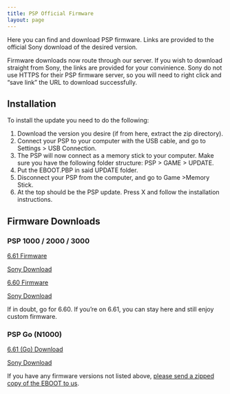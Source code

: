 ```yaml
---
title: PSP Official Firmware
layout: page
---
```


Here you can find and download PSP firmware. Links are provided to the official Sony download of the desired version.

Firmware downloads now route through our server. If you wish to download straight from Sony, the links are provided for your convinience. Sony do not use HTTPS for their PSP firmware server, so you will need to right click and “save link” the URL to download successfully.

## Installation

To install the update you need to do the following:

1. Download the version you desire (if from here, extract the zip directory).
2. Connect your PSP to your computer with the USB cable, and go to Settings > USB Connection.
3. The PSP will now connect as a memory stick to your computer. Make sure you have the following folder structure: PSP > GAME > UPDATE.
4. Put the EBOOT.PBP in said UPDATE folder.
5. Disconnect your PSP from the computer, and go to Game >Memory Stick.
6. At the top should be the PSP update. Press X and follow the installation instructions.

## Firmware Downloads

### PSP 1000 / 2000 / 3000

<div class="container text-center">
	<div class="row align-items-start">
		<div class="col">
            <div>
				<p class="rt-button"><a href="https://revive.today/wp-content/uploads/2016/08/PSP-Update-661.zip">6.61 Firmware</a></p>
			</div>
            <p><a href="http://du01.psp.update.playstation.org/update/psp/image/us/2014_1212_6be8878f475ac5b1a499b95ab2f7d301/EBOOT.PBP">Sony Download</a></p>
        </div>
        <div class="col">
            <div>
				<p class="rt-button"><a href="https://revive.today/wp-content/uploads/2016/08/PSP-Update-660.zip">6.60 Firmware</a></p>
			</div>
            <p><a href="http://du01.psp.update.playstation.org/update/psp/image/us/2011_0810_2ca64d59dcf48f45fb99b400a586b395/EBOOT.PBP">Sony Download</a></p>
        </div>
    </div>
</div>

If in doubt, go for 6.60. If you’re on 6.61, you can stay here and still enjoy custom firmware.

### PSP Go (N1000)

<div class="container text-center">
	<div class="row align-items-start">
		<div class="col">
            <div>
				<p class="rt-button"><a href="https://revive.today/wp-content/uploads/2016/08/PSP-Go-Update-661-1.zip">6.61 (Go) Download</a></p>
			</div>
            <p><a href="http://du01.psp.update.playstation.org/update/psp/image2/us/2014_1212_fd0f7d0798b4f6e6d32ef95836740527/EBOOT.PBP">Sony Download</a></p>
        </div>
    </div>
</div>

If you have any firmware versions not listed above, [please send a zipped copy of the EBOOT to us](mailto:admin@revive.today).

